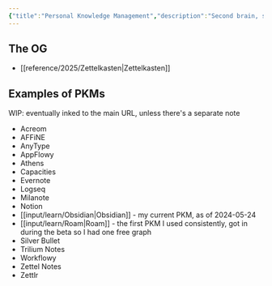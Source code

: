 ```yaml
---
{"title":"Personal Knowledge Management","description":"Second brain, sometimes","date":"2025-08-03T19:45","tags":["PKM","note-taking"],"dg-publish":true,"created":"2025-08-03T15:03:12","updated":"2025-08-09T20:39:02-04:00","aliases":["PKM"],"permalink":"/reference/2025/personal-knowledge-management/","dgPassFrontmatter":true,"noteIcon":"3"}
---
```


## The OG
- [[reference/2025/Zettelkasten\|Zettelkasten]]

## Examples of PKMs

WIP: eventually inked to the main URL, unless there's a separate note

- Acreom
- AFFiNE
- AnyType
- AppFlowy
- Athens
- Capacities
- Evernote
- Logseq
- Milanote
- Notion
- [[input/learn/Obsidian\|Obsidian]] - my current PKM, as of 2024-05-24
- [[input/learn/Roam\|Roam]] - the first PKM I used consistently, got in during the beta so I had one free graph
- Silver Bullet
- Trilium Notes
- Workflowy
- Zettel Notes
- Zettlr
